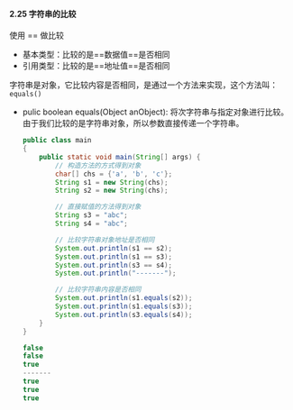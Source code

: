 #### 2.25 字符串的比较

使用 == 做比较

- 基本类型：比较的是==数据值==是否相同
- 引用类型：比较的是==地址值==是否相同

字符串是对象，它比较内容是否相同，是通过一个方法来实现，这个方法叫：`equals()`

- pulic boolean equals(Object anObject): 将次字符串与指定对象进行比较。由于我们比较的是字符串对象，所以参数直接传递一个字符串。

  ```java
  public class main
  {
      public static void main(String[] args) {
          // 构造方法的方式得到对象
          char[] chs = {'a', 'b', 'c'};
          String s1 = new String(chs);
          String s2 = new String(chs);
  
          // 直接赋值的方法得到对象
          String s3 = "abc";
          String s4 = "abc";
  
          // 比较字符串对象地址是否相同
          System.out.println(s1 == s2);
          System.out.println(s1 == s3);
          System.out.println(s3 == s4);
          System.out.println("-------");
  
          // 比较字符串内容是否相同
          System.out.println(s1.equals(s2));
          System.out.println(s1.equals(s3));
          System.out.println(s3.equals(s4));
      }
  }
  ```

  ```java
  false
  false
  true
  -------
  true
  true
  true
  ```

